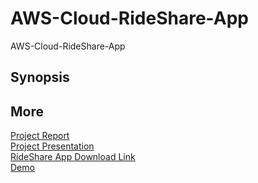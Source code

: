 # AWS-Cloud-RideShare-App
AWS-Cloud-RideShare-App
## Synopsis
## More
[Project Report](RideShare_App_Report.pdf)<br>
[Project Presentation](RideShare_App_Presentation.pdf)<br>
[RideShare App Download Link](https://s3.amazonaws.com/gonativeio/static/5c1a2c266825df7936220f1f/app-release.apk)<br>
[Demo](https://youtu.be/NN6HuxzuozU)<br>
